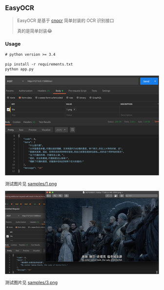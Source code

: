 ## EasyOCR

> EasyOCR 是基于 [cnocr](https://github.com/breezedeus/cnocr) 简单封装的 OCR 识别接口
> 
> 真的是简单封装😂


### Usage

```python3
# python version >= 3.4

pip install -r requirements.txt
python app.py
```

![samples/2.png](samples/2.png)

测试图片见 [samples/1.png](samples/1.png)

![samples/2.png](samples/4.png)

测试图片见 [samples/3.png](samples/3.png)